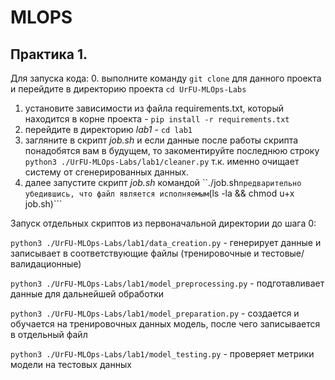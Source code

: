 # MLOPS

## Практика 1.
Для запуска кода:
0. выполните команду ```git clone``` для данного проекта и перейдите в директорию проекта ```cd UrFU-MLOps-Labs```
1. установите зависимости из файла requirements.txt, который находится в корне проекта - ```pip install -r requirements.txt```
2. перейдите в директорию *lab1* - ```cd lab1```
3. загляните в скрипт *job.sh* и если данные после работы скрипта понадобятся вам в будущем, то закоментируйте последнюю строку ```python3 ./UrFU-MLOps-Labs/lab1/cleaner.py``` т.к. именно очищает систему от сгенерированных данных.
4. далее запустите скрипт *job.sh* командой ``./job.sh``` предварительно убедившись, что файл является исполняемым ```(ls -la && chmod u+x job.sh)```

Запуск отдельных скриптов из первоначальной директории до шага 0:

```python3 ./UrFU-MLOps-Labs/lab1/data_creation.py``` - генерирует данные и записывает в соответствующие файлы (тренировочные и тестовые/валидационные)

```python3 ./UrFU-MLOps-Labs/lab1/model_preprocessing.py``` - подготавливает данные для дальнейшей обработки

```python3 ./UrFU-MLOps-Labs/lab1/model_preparation.py``` - создается и обучается на тренировочных данных модель, после чего записывается в отдельный файл

```python3 ./UrFU-MLOps-Labs/lab1/model_testing.py``` - проверяет метрики модели на тестовых данных
